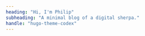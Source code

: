```yaml
---
heading: "Hi, I'm Philip"
subheading: "A minimal blog of a digital sherpa."
handle: "hugo-theme-codex"
---
```

